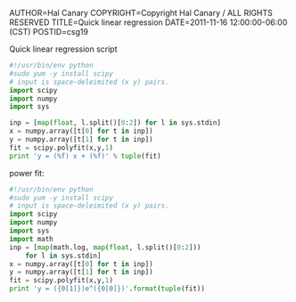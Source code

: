 AUTHOR=Hal Canary
COPYRIGHT=Copyright Hal Canary / ALL RIGHTS RESERVED
TITLE=Quick linear regression
DATE=2011-11-16 12:00:00-06:00 (CST)
POSTID=csg19

Quick linear regression script

```Python
#!/usr/bin/env python
#sudo yum -y install scipy
# input is space-deleimited (x y) pairs.
import scipy
import numpy
import sys

inp = [map(float, l.split()[0:2]) for l in sys.stdin]
x = numpy.array([t[0] for t in inp])
y = numpy.array([t[1] for t in inp])
fit = scipy.polyfit(x,y,1)
print 'y = (%f) x + (%f)' % tuple(fit)
```
    

power fit:

```Python
#!/usr/bin/env python
#sudo yum -y install scipy
# input is space-deleimited (x y) pairs.
import scipy
import numpy
import sys
import math
inp = [map(math.log, map(float, l.split()[0:2]))
	for l in sys.stdin]
x = numpy.array([t[0] for t in inp])
y = numpy.array([t[1] for t in inp])
fit = scipy.polyfit(x,y,1)
print 'y = ({0[1]})e^({0[0]})'.format(tuple(fit))
```
